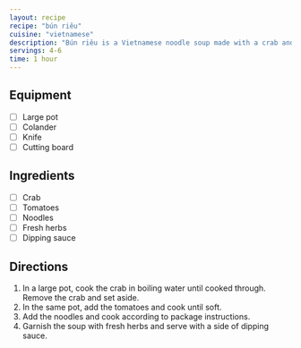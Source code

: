 ```yaml
---
layout: recipe
recipe: "bún riêu"
cuisine: "vietnamese"
description: "Bún riêu is a Vietnamese noodle soup made with a crab and tomato broth. It is typically garnished with fresh herbs and served with a side of dipping sauce."
servings: 4-6
time: 1 hour
---
```


## Equipment
- [ ] Large pot
- [ ] Colander
- [ ] Knife
- [ ] Cutting board

## Ingredients
- [ ] Crab
- [ ] Tomatoes
- [ ] Noodles
- [ ] Fresh herbs
- [ ] Dipping sauce

## Directions
1. In a large pot, cook the crab in boiling water until cooked through. Remove the crab and set aside.
2. In the same pot, add the tomatoes and cook until soft.
3. Add the noodles and cook according to package instructions.
4. Garnish the soup with fresh herbs and serve with a side of dipping sauce.
